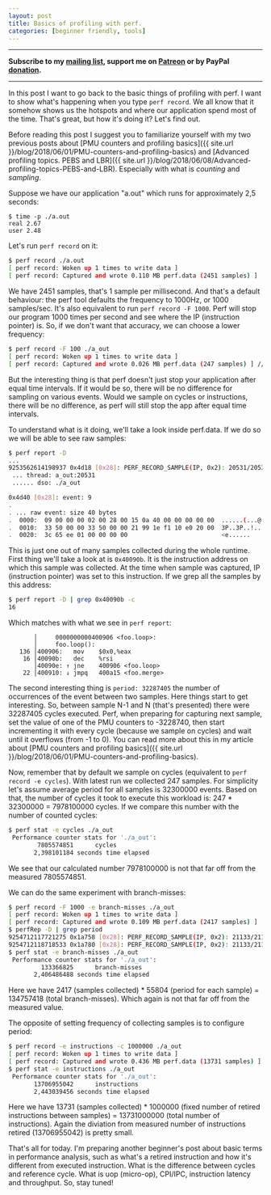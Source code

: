 ```yaml
---
layout: post
title: Basics of profiling with perf.
categories: [beginner friendly, tools]
---
```


------
**Subscribe to my [mailing list](https://mailchi.mp/4eb73720aafe/easyperf), support me on [Patreon](https://www.patreon.com/dendibakh) or by PayPal [donation](https://www.paypal.com/cgi-bin/webscr?cmd=_donations&business=TBM3NW8TKTT34&currency_code=USD&source=url).**

------

In this post I want to go back to the basic things of profiling with perf. I want to show what's happening when you type `perf record`. We all know that it somehow shows us the hotspots and where our application spend most of the time. That's great, but how it's doing it? Let's find out.

Before reading this post I suggest you to familiarize yourself with my two previous posts about [PMU counters and profiling basics]({{ site.url }}/blog/2018/06/01/PMU-counters-and-profiling-basics) and [Advanced profiling topics. PEBS and LBR]({{ site.url }}/blog/2018/06/08/Advanced-profiling-topics-PEBS-and-LBR). Especially with what is *counting* and *sampling*.

Suppose we have our application "a.out" which runs for approximately 2,5 seconds:
```
$ time -p ./a.out
real 2.67
user 2.48
```
Let's run `perf record` on it:
```bash
$ perf record ./a.out
[ perf record: Woken up 1 times to write data ]
[ perf record: Captured and wrote 0.110 MB perf.data (2451 samples) ] 
```
We have 2451 samples, that's 1 sample per millisecond. And that's a default behaviour: the perf tool defaults the frequency to 1000Hz, or 1000 samples/sec. It's also equivalent to run `perf record -F 1000`. Perf will stop our program 1000 times per second and see where the IP (instruction pointer) is. So, if we don't want that accuracy, we can choose a lower frequency:
```bash
$ perf record -F 100 ./a_out
[ perf record: Woken up 1 times to write data ]
[ perf record: Captured and wrote 0.026 MB perf.data (247 samples) ] // 1 sample per 10 milliseconds
```
But the interesting thing is that perf doesn't just stop your application after equal time intervals. If it would be so, there will be no difference for sampling on various events. Would we sample on cycles or instructions, there will be no difference, as perf will still stop the app after equal time intervals.

To understand what is it doing, we'll take a look inside perf.data. If we do so we will be able to see raw samples:
```bash
$ perf report -D
...
9253562614198937 0x4d18 [0x28]: PERF_RECORD_SAMPLE(IP, 0x2): 20531/20531: 0x40090b period: 32287405 addr: 0 
 ... thread: a_out:20531
 ...... dso: ./a_out

0x4d40 [0x28]: event: 9
.
. ... raw event: size 40 bytes
.  0000:  09 00 00 00 02 00 28 00 15 0a 40 00 00 00 00 00  ......(...@.....
.  0010:  33 50 00 00 33 50 00 00 21 99 1e f1 10 e0 20 00  3P..3P..!..... .
.  0020:  3c 65 ee 01 00 00 00 00                          <e......        
```

This is just one out of many samples collected during the whole runtime. First thing we'll take a look at is `0x40090b`. It is the instruction address on which this sample was collected. At the time when sample was captured, IP (instruction pointer) was set to this instruction. If we grep all the samples by this address:
```bash
$ perf report -D | grep 0x40090b -c
16
```
Which matches with what we see in `perf report`:
```
       │     0000000000400906 <foo.loop>:
       │     foo.loop():
   136 │400906:   mov    $0x0,%eax
    16 │40090b:   dec    %rsi
       │40090e: ↑ jne    400906 <foo.loop>
    22 │400910: ↓ jmpq   400a15 <foo.merge>
```

The second interesting thing is `period: 32287405` the number of occurrences of the event between two samples. Here things start to get interesting. So, between sample N-1 and N (that's presented) there were 32287405 cycles executed. Perf, when preparing for capturing next sample, set the value of one of the PMU counters to -3228740, then start incrementing it with every cycle (because we sample on cycles) and wait until it overflows (from -1 to 0). You can read more about this in my article about [PMU counters and profiling basics]({{ site.url }}/blog/2018/06/01/PMU-counters-and-profiling-basics).

Now, remember that by default we sample on cycles (equivalent to `perf record -e cycles`). With latest run we collected 247 samples. For simplicity let's assume average period for all samples is 32300000 events. Based on that, the number of cycles it took to execute this workload is: 247 * 32300000 = 7978100000 cycles.
If we compare this number with the number of counted cycles:
```bash
$ perf stat -e cycles ./a_out                                                                                                           
 Performance counter stats for './a_out':
        7805574851      cycles                                                      
       2,398101184 seconds time elapsed
```
We see that our calculated number 7978100000 is not that far off from the measured 7805574851.

We can do the same experiment with branch-misses:
```bash
$ perf record -F 1000 -e branch-misses ./a_out                                                                                                        
[ perf record: Woken up 1 times to write data ]
[ perf record: Captured and wrote 0.109 MB perf.data (2417 samples) ]
$ perfRep -D | grep period
9254712117721275 0x1a758 [0x28]: PERF_RECORD_SAMPLE(IP, 0x2): 21133/21133: 0x40051c period: 55754 addr: 0
9254712118718533 0x1a780 [0x28]: PERF_RECORD_SAMPLE(IP, 0x2): 21133/21133: 0x40051c period: 55804 addr: 0
$ perf stat -e branch-misses ./a_out
 Performance counter stats for './a_out':
         133366825      branch-misses                                               
       2,406486488 seconds time elapsed
```
Here we have 2417 (samples collected) * 55804 (period for each sample) = 134757418 (total branch-misses). Which again is not that far off from the measured value.

The opposite of setting frequency of collecting samples is to configure period:
```bash
$ perf record -e instructions -c 1000000 ./a_out
[ perf record: Woken up 1 times to write data ]
[ perf record: Captured and wrote 0.436 MB perf.data (13731 samples) ]
$ perf stat -e instructions ./a_out                                                                                                                      
 Performance counter stats for './a_out':
       13706955042      instructions                                                
       2,443039456 seconds time elapsed
```
Here we have 13731 (samples collected) * 1000000 (fixed number of retired instructions between samples) = 13731000000 (total number of instructions). Again the diviation from measured number of instructions retired (13706955042) is pretty small.

That's all for today. I'm preparing another beginner's post about basic terms in performance analysis, such as what's a retired instruction and how it's different from executed instruction. What is the difference between cycles and reference cycle. What is uop (micro-op), CPI/IPC, instruction latency and throughput. So, stay tuned!
